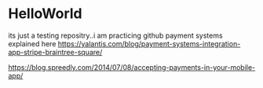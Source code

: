 # HelloWorld
its just a testing repositry..i am practicing github
payment systems explained here
https://yalantis.com/blog/payment-systems-integration-app-stripe-braintree-square/

https://blog.spreedly.com/2014/07/08/accepting-payments-in-your-mobile-app/

